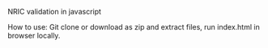 NRIC validation in javascript

How to use:
Git clone or download as zip and extract files, run index.html in browser locally.
